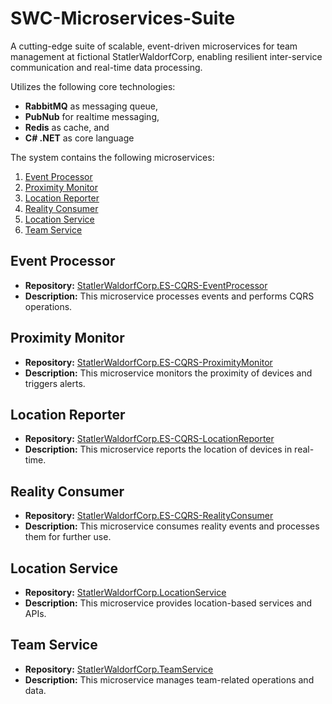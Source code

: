 # SWC-Microservices-Suite

A cutting-edge suite of scalable, event-driven microservices for team management at fictional StatlerWaldorfCorp, enabling resilient inter-service communication and real-time data processing.

Utilizes the following core technologies:
- **RabbitMQ** as messaging queue, 
- **PubNub** for realtime messaging, 
- **Redis** as cache, and 
- **C# .NET** as core language

The system contains the following microservices:

1. [Event Processor](https://github.com/pkErbynn/StatlerWaldorfCorp.ES-CQRS-EventProcessor)
2. [Proximity Monitor](https://github.com/pkErbynn/StatlerWaldorfCorp.ES-CQRS-ProximityMonitor)
3. [Location Reporter](https://github.com/pkErbynn/StatlerWaldorfCorp.ES-CQRS-LocationReporter)
4. [Reality Consumer](https://github.com/pkErbynn/StatlerWaldorfCorp.ES-CQRS-RealityConsumer)
5. [Location Service](https://github.com/pkErbynn/StatlerWaldorfCorp.LocationService)
6. [Team Service](https://github.com/pkErbynn/StatlerWaldorfCorp.TeamService)

## Event Processor
- **Repository:** [StatlerWaldorfCorp.ES-CQRS-EventProcessor](https://github.com/pkErbynn/StatlerWaldorfCorp.ES-CQRS-EventProcessor)
- **Description:** This microservice processes events and performs CQRS operations.

## Proximity Monitor
- **Repository:** [StatlerWaldorfCorp.ES-CQRS-ProximityMonitor](https://github.com/pkErbynn/StatlerWaldorfCorp.ES-CQRS-ProximityMonitor)
- **Description:** This microservice monitors the proximity of devices and triggers alerts.

## Location Reporter
- **Repository:** [StatlerWaldorfCorp.ES-CQRS-LocationReporter](https://github.com/pkErbynn/StatlerWaldorfCorp.ES-CQRS-LocationReporter)
- **Description:** This microservice reports the location of devices in real-time.

## Reality Consumer
- **Repository:** [StatlerWaldorfCorp.ES-CQRS-RealityConsumer](https://github.com/pkErbynn/StatlerWaldorfCorp.ES-CQRS-RealityConsumer)
- **Description:** This microservice consumes reality events and processes them for further use.

## Location Service
- **Repository:** [StatlerWaldorfCorp.LocationService](https://github.com/pkErbynn/StatlerWaldorfCorp.LocationService)
- **Description:** This microservice provides location-based services and APIs.

## Team Service
- **Repository:** [StatlerWaldorfCorp.TeamService](https://github.com/pkErbynn/StatlerWaldorfCorp.TeamService)
- **Description:** This microservice manages team-related operations and data.

